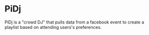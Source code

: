 PiDj
====

PiDj is a "crowd DJ" that pulls data from a facebook event to create a playlist based on attending users's preferences.
